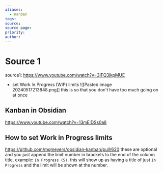 ```yaml
---
aliases:
  - Kanban
tags: 
source: 
source page: 
priority: 
author:
---
```

# Source 1
source1: https://www.youtube.com/watch?v=3IFQ3jkpMUE
- set Work In Progress (WIP) limits
![[Pasted image 20240517213848.png]]
this is so that you don't have too much going on at once
## Kanban in Obsidian
https://www.youtube.com/watch?v=13mElDSs0a8
## How to set Work in Progress limits
https://github.com/mgmeyers/obsidian-kanban/pull/620
these are optional and you just append the limit number in brackets to the end of the column title, example: `In Progress (5)`. this will show up as having a title of just `In Progress` and the limit will be shown at the number.